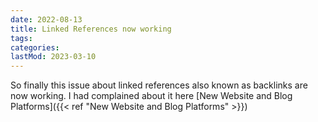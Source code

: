 ```yaml
---
date: 2022-08-13
title: Linked References now working
tags:
categories:
lastMod: 2023-03-10
---
```

So finally this issue about linked references also known as backlinks are now working. I had complained about it here [New Website and Blog Platforms]({{< ref "New Website and Blog Platforms" >}})
